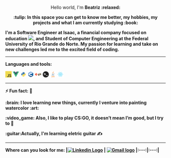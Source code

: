 <!--
**bfontes/bfontes** is a ✨ _special_ ✨ repository because its `README.md` (this file) appears on your GitHub profile.

Here are some ideas to get you started:

- 🔭 I’m currently working on ...
- 🌱 I’m currently learning ...
- 👯 I’m looking to collaborate on ...
- 🤔 I’m looking for help with ...
- 💬 Ask me about ...
- 📫 How to reach me: ...
- 😄 Pronouns: ...
- ⚡ Fun fact: ...
-->
 
<p align="center">Hello world, I'm <b>Beatriz<b> :relaxed:</p>
<p align="center">:tulip: In this space you can get to know me better, my hobbies, my projects and what I am currently studying :book:</p

----

I'm a Software Engineer at Isaac, a financial company focused on education <img src="https://github.com/TheDudeThatCode/TheDudeThatCode/blob/master/Assets/Developer.gif" width="24px">, and Student of Computer Engineering at the Federal University of Rio Grande do Norte. My passion for learning and take on new challenges led me to the excited field of coding. 
 
 ----
 
Languages and tools:
 
<code><img height="20" src="https://raw.githubusercontent.com/github/explore/80688e429a7d4ef2fca1e82350fe8e3517d3494d/topics/javascript/javascript.png"></code>
<code><img height="20" src="https://raw.githubusercontent.com/github/explore/80688e429a7d4ef2fca1e82350fe8e3517d3494d/topics/vue/vue.png"></code>
<code><img height="20" src="https://raw.githubusercontent.com/github/explore/80688e429a7d4ef2fca1e82350fe8e3517d3494d/topics/python/python.png"></code>
<code><img height="20" src="https://raw.githubusercontent.com/github/explore/80688e429a7d4ef2fca1e82350fe8e3517d3494d/topics/c/c.png"></code>
<code><img height="20" src="https://raw.githubusercontent.com/github/explore/80688e429a7d4ef2fca1e82350fe8e3517d3494d/topics/git/git.png"></code>
<code><img height="20" src="https://raw.githubusercontent.com/github/explore/80688e429a7d4ef2fca1e82350fe8e3517d3494d/topics/terminal/terminal.png"></code>
<code><img height="20" src="https://raw.githubusercontent.com/github/explore/80688e429a7d4ef2fca1e82350fe8e3517d3494d/topics/java/java.png"></code>
<code><img height="20" src="https://raw.githubusercontent.com/github/explore/80688e429a7d4ef2fca1e82350fe8e3517d3494d/topics/react/react.png"></code>


----

 ⚡ Fun fact: :pushpin: 
 <p> :brain: I love learning new things, currently I venture into painting watercolor :art: </p>
 <p> :video_game: Also, I like to play CS:GO, it doesn’t mean I’m good, but I try to 🤭 </p>
 <p> :guitar:Actually, I'm learning eletric guitar ✍️</p> 
 
 ----
 Where can you look for me:
|[<img src="https://github.com/TheDudeThatCode/TheDudeThatCode/blob/master/Assets/Linkedin.svg" alt="Linkedin Logo" width="32">](https://www.linkedin.com/in/ana-beatriz-fontes-2820611aa) | [<img src="https://github.com/TheDudeThatCode/TheDudeThatCode/blob/master/Assets/Gmail.svg" alt="Gmail logo" height="32">](mailto:fontesfbs@gmail.com)
|:---:|:---:|

 
 
